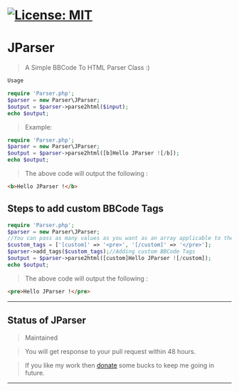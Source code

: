 # [![License: MIT](https://img.shields.io/badge/License-MIT-yellow.svg)](https://opensource.org/licenses/MIT)
# JParser
> A Simple BBCode To HTML Parser Class :)
```php
Usage

require 'Parser.php';
$parser = new Parser\JParser;
$output = $parser->parse2html($input);
echo $output;
```
> Example:
```php
require 'Parser.php';
$parser = new Parser\JParser;
$output = $parser->parse2html([b]Hello JParser ![/b]);
echo $output;
```
> The above code will output the following :
```html
<b>Hello JParser !</b>
```
## Steps to add custom BBCode Tags
```php
require 'Parser.php';
$parser = new Parser\JParser;
//You can pass as many values as you want as an array applicable to the following format only
$custom_tags = ['[custom]' => '<pre>', '[/custom]' => '</pre>'];
$parser->add_tags($custom_tags);//Adding custom BBCode Tags
$output = $parser->parse2html([custom]Hello JParser ![/custom]);
echo $output;
```
> The above code will output the following :
```html
<pre>Hello JParser !</pre>
```
___
## Status of JParser
> Maintained

> You will get response to your pull request within 48 hours.

> If you like my work then [donate](https://www.paypal.me/jp024556) some bucks to keep me going in future.
___
